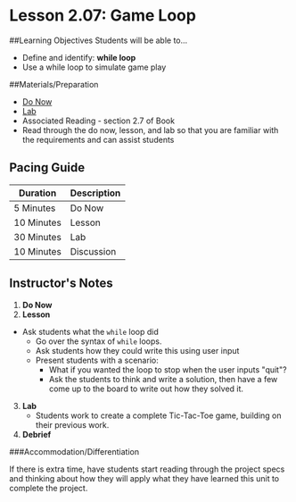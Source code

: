 # Lesson 2.07: Game Loop

##Learning Objectives
Students will be able to... 
* Define and identify: **while loop**
* Use a while loop to simulate game play

##Materials/Preparation
* [Do Now]
* [Lab]
* Associated Reading - section 2.7 of Book
* Read through the do now, lesson, and lab so that you are familiar with the requirements and can assist students

## Pacing Guide
| **Duration**   | **Description** |
| ---------- | ----------- |
| 5 Minutes  | Do Now      |
| 10 Minutes | Lesson      |
| 30 Minutes | Lab         |
| 10 Minutes | Discussion  |

## Instructor's Notes
1. **Do Now**
2. **Lesson**
  * Ask students what the `while` loop did
    * Go over the syntax of `while` loops.
    * Ask students how they could write this using user input
    * Present students with a scenario: 
        * What if you wanted the loop to stop when the user inputs "quit"? 
        * Ask the students to think and write a solution, then have a few come up to the board to write out how they solved it.
3. **Lab**
    * Students work to create a complete Tic-Tac-Toe game, building on their previous work.
4. **Debrief**

###Accommodation/Differentiation

If there is extra time, have students start reading through the project specs and thinking about how they will apply what they have learned this unit to complete the project.
  
[Do Now]:do_now.md
[Lab]:lab.md